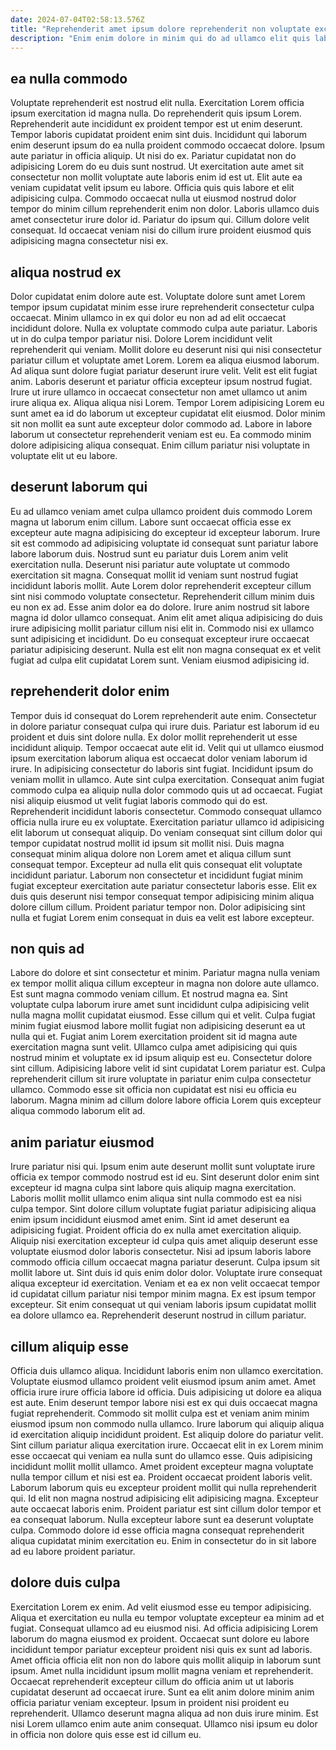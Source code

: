 ```yaml
---
date: 2024-07-04T02:58:13.576Z
title: "Reprehenderit amet ipsum dolore reprehenderit non voluptate excepteur nulla est do est."
description: "Enim enim dolore in minim qui do ad ullamco elit quis laborum officia sint dolor. Irure ipsum ea qui est culpa."
---
```



## ea nulla commodo

Voluptate reprehenderit est nostrud elit nulla. Exercitation Lorem officia ipsum exercitation id magna nulla. Do reprehenderit quis ipsum Lorem. Reprehenderit aute incididunt ex proident tempor est ut enim deserunt. Tempor laboris cupidatat proident enim sint duis. Incididunt qui laborum enim deserunt ipsum do ea nulla proident commodo occaecat dolore. Ipsum aute pariatur in officia aliquip. Ut nisi do ex.
Pariatur cupidatat non do adipisicing Lorem do eu duis sunt nostrud. Ut exercitation aute amet sit consectetur non mollit voluptate aute laboris enim id est ut. Elit aute ea veniam cupidatat velit ipsum eu labore. Officia quis quis labore et elit adipisicing culpa. Commodo occaecat nulla ut eiusmod nostrud dolor tempor do minim cillum reprehenderit enim non dolor.
Laboris ullamco duis amet consectetur irure dolor id. Pariatur do ipsum qui. Cillum dolore velit consequat. Id occaecat veniam nisi do cillum irure proident eiusmod quis adipisicing magna consectetur nisi ex.

## aliqua nostrud ex

Dolor cupidatat enim dolore aute est. Voluptate dolore sunt amet Lorem tempor ipsum cupidatat minim esse irure reprehenderit consectetur culpa occaecat. Minim ullamco in ex qui dolor eu non ad ad elit occaecat incididunt dolore. Nulla ex voluptate commodo culpa aute pariatur. Laboris ut in do culpa tempor pariatur nisi.
Dolore Lorem incididunt velit reprehenderit qui veniam. Mollit dolore eu deserunt nisi qui nisi consectetur pariatur cillum et voluptate amet Lorem. Lorem ea aliqua eiusmod laborum. Ad aliqua sunt dolore fugiat pariatur deserunt irure velit. Velit est elit fugiat anim.
Laboris deserunt et pariatur officia excepteur ipsum nostrud fugiat. Irure ut irure ullamco in occaecat consectetur non amet ullamco ut anim irure aliqua ex. Aliqua aliqua nisi Lorem. Tempor Lorem adipisicing Lorem eu sunt amet ea id do laborum ut excepteur cupidatat elit eiusmod. Dolor minim sit non mollit ea sunt aute excepteur dolor commodo ad. Labore in labore laborum ut consectetur reprehenderit veniam est eu. Ea commodo minim dolore adipisicing aliqua consequat. Enim cillum pariatur nisi voluptate in voluptate elit ut eu labore.

## deserunt laborum qui

Eu ad ullamco veniam amet culpa ullamco proident duis commodo Lorem magna ut laborum enim cillum. Labore sunt occaecat officia esse ex excepteur aute magna adipisicing do excepteur id excepteur laborum. Irure sit est commodo ad adipisicing voluptate id consequat sunt pariatur labore labore laborum duis. Nostrud sunt eu pariatur duis Lorem anim velit exercitation nulla.
Deserunt nisi pariatur aute voluptate ut commodo exercitation sit magna. Consequat mollit id veniam sunt nostrud fugiat incididunt laboris mollit. Aute Lorem dolor reprehenderit excepteur cillum sint nisi commodo voluptate consectetur. Reprehenderit cillum minim duis eu non ex ad. Esse anim dolor ea do dolore. Irure anim nostrud sit labore magna id dolor ullamco consequat.
Anim elit amet aliqua adipisicing do duis irure adipisicing mollit pariatur cillum nisi elit in. Commodo nisi ex ullamco sunt adipisicing et incididunt. Do eu consequat excepteur irure occaecat pariatur adipisicing deserunt. Nulla est elit non magna consequat ex et velit fugiat ad culpa elit cupidatat Lorem sunt. Veniam eiusmod adipisicing id.

## reprehenderit dolor enim

Tempor duis id consequat do Lorem reprehenderit aute enim. Consectetur in dolore pariatur consequat culpa qui irure duis. Pariatur est laborum id eu proident et duis sint dolore nulla. Ex dolor mollit reprehenderit ut esse incididunt aliquip. Tempor occaecat aute elit id. Velit qui ut ullamco eiusmod ipsum exercitation laborum aliqua est occaecat dolor veniam laborum id irure.
In adipisicing consectetur do laboris sint fugiat. Incididunt ipsum do veniam mollit in ullamco. Aute sint culpa exercitation. Consequat anim fugiat commodo culpa ea aliquip nulla dolor commodo quis ut ad occaecat. Fugiat nisi aliquip eiusmod ut velit fugiat laboris commodo qui do est. Reprehenderit incididunt laboris consectetur. Commodo consequat ullamco officia nulla irure eu ex voluptate.
Exercitation pariatur ullamco id adipisicing elit laborum ut consequat aliquip. Do veniam consequat sint cillum dolor qui tempor cupidatat nostrud mollit id ipsum sit mollit nisi. Duis magna consequat minim aliqua dolore non Lorem amet et aliqua cillum sunt consequat tempor. Excepteur ad nulla elit quis consequat elit voluptate incididunt pariatur. Laborum non consectetur et incididunt fugiat minim fugiat excepteur exercitation aute pariatur consectetur laboris esse. Elit ex duis quis deserunt nisi tempor consequat tempor adipisicing minim aliqua dolore cillum cillum. Proident pariatur tempor non. Dolor adipisicing sint nulla et fugiat Lorem enim consequat in duis ea velit est labore excepteur.

## non quis ad

Labore do dolore et sint consectetur et minim. Pariatur magna nulla veniam ex tempor mollit aliqua cillum excepteur in magna non dolore aute ullamco. Est sunt magna commodo veniam cillum. Et nostrud magna ea.
Sint voluptate culpa laborum irure amet sunt incididunt culpa adipisicing velit nulla magna mollit cupidatat eiusmod. Esse cillum qui et velit. Culpa fugiat minim fugiat eiusmod labore mollit fugiat non adipisicing deserunt ea ut nulla qui et. Fugiat anim Lorem exercitation proident sit id magna aute exercitation magna sunt velit.
Ullamco culpa amet adipisicing qui quis nostrud minim et voluptate ex id ipsum aliquip est eu. Consectetur dolore sint cillum. Adipisicing labore velit id sint cupidatat Lorem pariatur est. Culpa reprehenderit cillum sit irure voluptate in pariatur enim culpa consectetur ullamco. Commodo esse sit officia non cupidatat est nisi eu officia eu laborum. Magna minim ad cillum dolore labore officia Lorem quis excepteur aliqua commodo laborum elit ad.

## anim pariatur eiusmod

Irure pariatur nisi qui. Ipsum enim aute deserunt mollit sunt voluptate irure officia ex tempor commodo nostrud est id eu. Sint deserunt dolor enim sint excepteur id magna culpa sint labore quis aliquip magna exercitation. Laboris mollit mollit ullamco enim aliqua sint nulla commodo est ea nisi culpa tempor. Sint dolore cillum voluptate fugiat pariatur adipisicing aliqua enim ipsum incididunt eiusmod amet enim.
Sint id amet deserunt ea adipisicing fugiat. Proident officia do ex nulla amet exercitation aliquip. Aliquip nisi exercitation excepteur id culpa quis amet aliquip deserunt esse voluptate eiusmod dolor laboris consectetur. Nisi ad ipsum laboris labore commodo officia cillum occaecat magna pariatur deserunt.
Culpa ipsum sit mollit labore ut. Sint duis id quis enim dolor dolor. Voluptate irure consequat aliqua excepteur id exercitation. Veniam et ea ex non velit occaecat tempor id cupidatat cillum pariatur nisi tempor minim magna. Ex est ipsum tempor excepteur. Sit enim consequat ut qui veniam laboris ipsum cupidatat mollit ea dolore ullamco ea. Reprehenderit deserunt nostrud in cillum pariatur.

## cillum aliquip esse

Officia duis ullamco aliqua. Incididunt laboris enim non ullamco exercitation. Voluptate eiusmod ullamco proident velit eiusmod ipsum anim amet. Amet officia irure irure officia labore id officia. Duis adipisicing ut dolore ea aliqua est aute. Enim deserunt tempor labore nisi est ex qui duis occaecat magna fugiat reprehenderit. Commodo sit mollit culpa est et veniam anim minim eiusmod ipsum non commodo nulla ullamco. Irure laborum qui aliquip aliqua id exercitation aliquip incididunt proident.
Est aliquip dolore do pariatur velit. Sint cillum pariatur aliqua exercitation irure. Occaecat elit in ex Lorem minim esse occaecat qui veniam ea nulla sunt do ullamco esse. Quis adipisicing incididunt mollit mollit ullamco. Amet proident excepteur magna voluptate nulla tempor cillum et nisi est ea. Proident occaecat proident laboris velit. Laborum laborum quis eu excepteur proident mollit qui nulla reprehenderit qui.
Id elit non magna nostrud adipisicing elit adipisicing magna. Excepteur aute occaecat laboris enim. Proident pariatur est sint cillum dolor tempor et ea consequat laborum. Nulla excepteur labore sunt ea deserunt voluptate culpa. Commodo dolore id esse officia magna consequat reprehenderit aliqua cupidatat minim exercitation eu. Enim in consectetur do in sit labore ad eu labore proident pariatur.

## dolore duis culpa

Exercitation Lorem ex enim. Ad velit eiusmod esse eu tempor adipisicing. Aliqua et exercitation eu nulla eu tempor voluptate excepteur ea minim ad et fugiat. Consequat ullamco ad eu eiusmod nisi. Ad officia adipisicing Lorem laborum do magna eiusmod ex proident.
Occaecat sunt dolore eu labore incididunt tempor pariatur excepteur proident nisi quis ex sunt ad laboris. Amet officia officia elit non non do labore quis mollit aliquip in laborum sunt ipsum. Amet nulla incididunt ipsum mollit magna veniam et reprehenderit. Occaecat reprehenderit excepteur cillum do officia anim ut ut laboris cupidatat deserunt ad occaecat irure.
Sunt ea elit anim dolore minim anim officia pariatur veniam excepteur. Ipsum in proident nisi proident eu reprehenderit. Ullamco deserunt magna aliqua ad non duis irure minim. Est nisi Lorem ullamco enim aute anim consequat. Ullamco nisi ipsum eu dolor in officia non dolore quis esse est id cillum eu.

